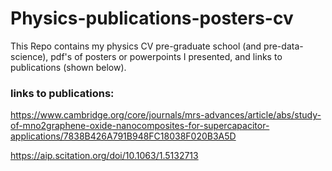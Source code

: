 # Physics-publications-posters-cv

This Repo contains my physics CV pre-graduate school (and pre-data-science), pdf's of posters or powerpoints I presented, and links to publications (shown below).

### links to publications:  
https://www.cambridge.org/core/journals/mrs-advances/article/abs/study-of-mno2graphene-oxide-nanocomposites-for-supercapacitor-applications/7838B426A791B948FC18038F020B3A5D   

https://aip.scitation.org/doi/10.1063/1.5132713  
